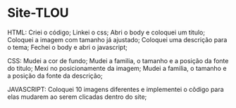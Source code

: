 # Site-TLOU
HTML:
Criei o código;
Linkei o css;
Abri o body e coloquei um titulo;
Coloquei a imagem com tamanho já ajustado;
Coloquei uma descrição para o tema;
Fechei o body e abri o javascript;

CSS:
Mudei a cor de fundo;
Mudei a familia, o tamanho e a posição da fonte do titulo;
Mexi no posicionamente da imagem;
Mudei a familia, o tamanho e a posição da fonte da descrição;

JAVASCRIPT:
Coloquei 10 imagens diferentes e implementei o cõdigo para elas mudarem ao serem clicadas dentro do site;


